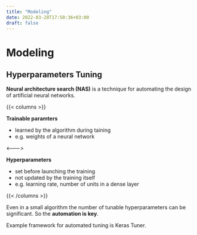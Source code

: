 ```yaml
---
title: "Modeling"
date: 2022-03-28T17:50:36+03:00
draft: false
---
```


# Modeling

## Hyperparameters Tuning

**Neural architecture search (NAS)** is a technique for automating the design of artificial neural networks. 

{{< columns >}}

**Trainable paramters**
- learned by the algorithm during taining
- e.g. weights of a neural network

<--->

**Hyperparameters**
- set before launching the training
- not updated by the training itself
- e.g. learning rate, number of units in a dense layer

{{< /columns >}}

Even in a small algorithm the number of tunable hyperparameters can be significant. So the **automation is key**.

Example framework for automated tuning is Keras Tuner. 
